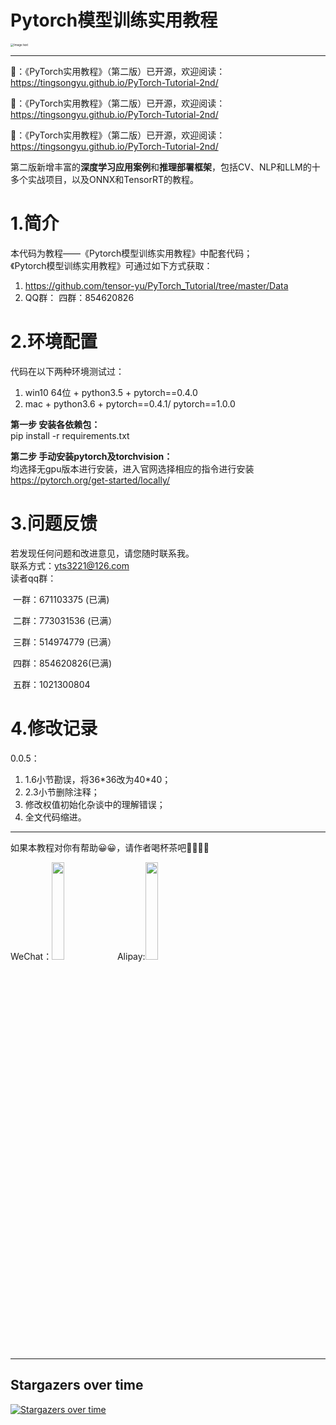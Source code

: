 ﻿# Pytorch模型训练实用教程
<img src="./Data/cover.png" alt="Image text" style="zoom:33%;" />

---

📢：《PyTorch实用教程》（第二版）已开源，欢迎阅读：https://tingsongyu.github.io/PyTorch-Tutorial-2nd/

📢：《PyTorch实用教程》（第二版）已开源，欢迎阅读：https://tingsongyu.github.io/PyTorch-Tutorial-2nd/

📢：《PyTorch实用教程》（第二版）已开源，欢迎阅读：https://tingsongyu.github.io/PyTorch-Tutorial-2nd/

第二版新增丰富的**深度学习应用案例**和**推理部署框架**，包括CV、NLP和LLM的十多个实战项目，以及ONNX和TensorRT的教程。

# 1.简介

本代码为教程——《Pytorch模型训练实用教程》中配套代码；<br/>
《Pytorch模型训练实用教程》可通过如下方式获取：<br/>

1. https://github.com/tensor-yu/PyTorch_Tutorial/tree/master/Data<br/>
2. QQ群： 四群：854620826  <br/>


# 2.环境配置
代码在以下两种环境测试过：<br/>
1. win10 64位 + python3.5 + pytorch==0.4.0 <br/>
2. mac + python3.6 + pytorch==0.4.1/ pytorch==1.0.0 <br/>

**第一步 安装各依赖包：**<br/>
pip install -r requirements.txt

**第二步 手动安装pytorch及torchvision：**<br/>
均选择无gpu版本进行安装，进入官网选择相应的指令进行安装
https://pytorch.org/get-started/locally/


# 3.问题反馈
若发现任何问题和改进意见，请您随时联系我。<br/>
联系方式：yts3221@126.com<br/>
读者qq群：

​	一群：671103375 (已满)  <br/>

​	二群：773031536 (已满）<br/>

​    三群：514974779 (已满）<br/>

​    四群：854620826(已满)

​    五群：1021300804

# 4.修改记录
0.0.5：
1. 1.6小节勘误，将36\*36改为40\*40；
2. 2.3小节删除注释；
3. 修改权值初始化杂谈中的理解错误；
4. 全文代码缩进。

---

如果本教程对你有帮助😀😀，请作者喝杯茶吧🍵🍵🥂🥂

WeChat：<img src="https://img.picgo.net/2024/05/18/wechat2859fc4f155e9302.jpg" style="width:20%;"/>               Alipay:<img src="https://img.picgo.net/2024/05/18/alipayd96d6d0a325ef7e0.jpg" style="width:20%;"/>





---


## Stargazers over time

[![Stargazers over time](https://starchart.cc/TingsongYu/PyTorch_Tutorial.svg)](https://starchart.cc/TingsongYu/PyTorch_Tutorial)
